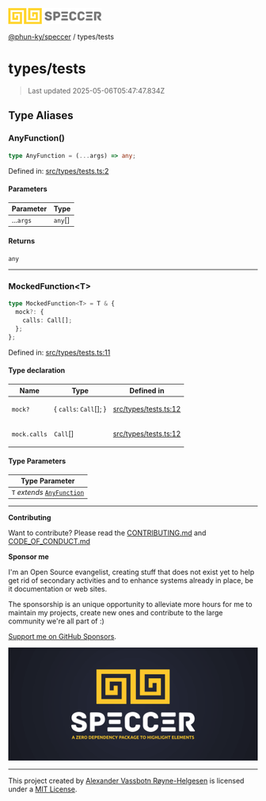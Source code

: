 <div><img alt="SPECCER logo" src="https://raw.githubusercontent.com/phun-ky/speccer/main/public/logo-speccer-horizontal-colored-package.svg?raw=true" style="max-height:32px;"/></div>

[@phun-ky/speccer](../README.md) / types/tests

# types/tests

> Last updated 2025-05-06T05:47:47.834Z

## Type Aliases

### AnyFunction()

```ts
type AnyFunction = (...args) => any;
```

Defined in:
[src/types/tests.ts:2](https://github.com/phun-ky/speccer/blob/main/src/types/tests.ts#L2)

#### Parameters

| Parameter | Type     |
| --------- | -------- |
| ...`args` | `any`\[] |

#### Returns

`any`

---

### MockedFunction\<T>

```ts
type MockedFunction<T> = T & {
  mock?: {
    calls: Call[];
  };
};
```

Defined in:
[src/types/tests.ts:11](https://github.com/phun-ky/speccer/blob/main/src/types/tests.ts#L11)

#### Type declaration

<table>
<thead>
<tr>
<th>Name</th>
<th>Type</th>
<th>Defined in</th>
</tr>
</thead>
<tbody>
<tr>
<td>

`mock?`

</td>
<td>

{ `calls`: `Call`\[]; }

</td>
<td>

[src/types/tests.ts:12](https://github.com/phun-ky/speccer/blob/main/src/types/tests.ts#L12)

</td>
</tr>
<tr>
<td>

`mock.calls`

</td>
<td>

`Call`\[]

</td>
<td>

[src/types/tests.ts:12](https://github.com/phun-ky/speccer/blob/main/src/types/tests.ts#L12)

</td>
</tr>
</tbody>
</table>

#### Type Parameters

| Type Parameter                              |
| ------------------------------------------- |
| `T` _extends_ [`AnyFunction`](#anyfunction) |

---

**Contributing**

Want to contribute? Please read the
[CONTRIBUTING.md](https://github.com/phun-ky/speccer/blob/main/CONTRIBUTING.md)
and
[CODE_OF_CONDUCT.md](https://github.com/phun-ky/speccer/blob/main/CODE_OF_CONDUCT.md)

**Sponsor me**

I'm an Open Source evangelist, creating stuff that does not exist yet to help
get rid of secondary activities and to enhance systems already in place, be it
documentation or web sites.

The sponsorship is an unique opportunity to alleviate more hours for me to
maintain my projects, create new ones and contribute to the large community
we're all part of :)

[Support me on GitHub Sponsors](https://github.com/sponsors/phun-ky).

![Speccer banner, with logo and slogan: A zero dependency package to annotate or highlight elements](https://github.com/phun-ky/speccer/blob/main/public/speccer-banner.png?raw=true)

---

This project created by [Alexander Vassbotn Røyne-Helgesen](http://phun-ky.net)
is licensed under a [MIT License](https://choosealicense.com/licenses/mit/).
